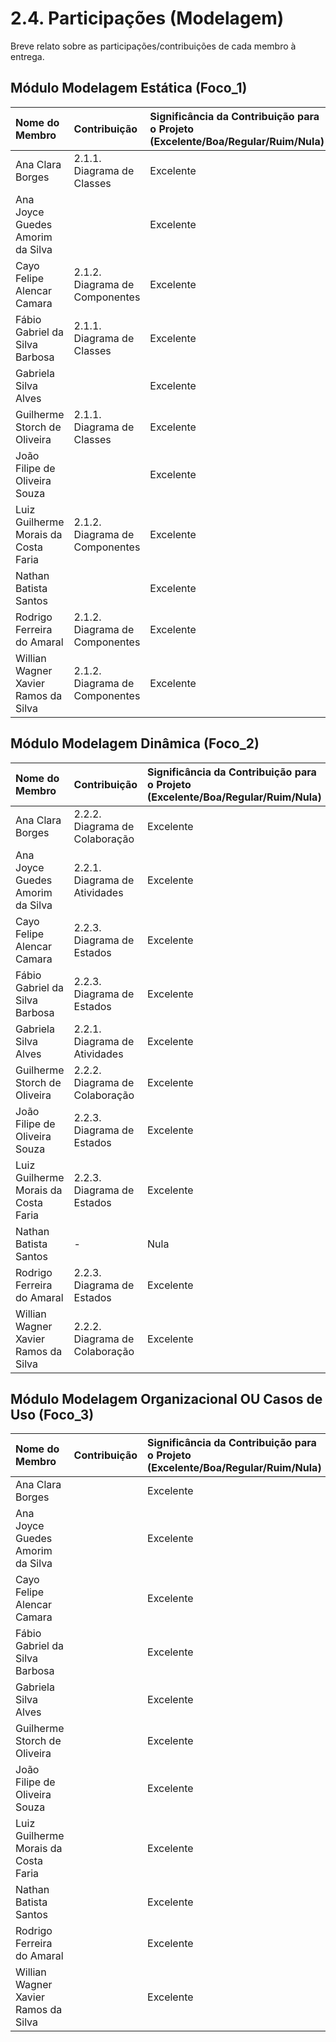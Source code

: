 # 2.4. Participações (Modelagem)

Breve relato sobre as participações/contribuições de cada membro à entrega. 

## Módulo Modelagem Estática (Foco_1)

| Nome do Membro | Contribuição | Significância da Contribuição para o Projeto (Excelente/Boa/Regular/Ruim/Nula) | Comprobatórios Claros (com link) |
| :--- | :--- | :--- | :--- |
| Ana Clara Borges | 2.1.1. Diagrama de Classes| Excelente | [Diagrama de Classes](https://unbarqdsw2025-2-turma01.github.io/2025.2-T01-G7_PodePedirFCTE_Entrega_02/#/./Modelagem/ModelagemEstatica/DiagramaDeClasses?id=quadro-de-participa%c3%a7%c3%b5es)|
| Ana Joyce Guedes Amorim da Silva | | Excelente ||
| Cayo Felipe Alencar Camara | 2.1.2. Diagrama de Componentes | Excelente | [Diagrama de Componentes](https://unbarqdsw2025-2-turma01.github.io/2025.2-T01-G7_PodePedirFCTE_Entrega_02/#/Modelagem/ModelagemEstatica/DiagramaDeComponentes?id=quadro-de-participa%c3%a7%c3%b5es) |
| Fábio Gabriel da Silva Barbosa | 2.1.1. Diagrama de Classes| Excelente | [Diagrama de Classes](https://unbarqdsw2025-2-turma01.github.io/2025.2-T01-G7_PodePedirFCTE_Entrega_02/#/./Modelagem/ModelagemEstatica/DiagramaDeClasses?id=quadro-de-participa%c3%a7%c3%b5es)|
| Gabriela Silva Alves | | Excelente| |
| Guilherme Storch de Oliveira | 2.1.1. Diagrama de Classes| Excelente | [Diagrama de Classes](https://unbarqdsw2025-2-turma01.github.io/2025.2-T01-G7_PodePedirFCTE_Entrega_02/#/./Modelagem/ModelagemEstatica/DiagramaDeClasses?id=quadro-de-participa%c3%a7%c3%b5es)|
| João Filipe de Oliveira Souza |  |Excelente | |
| Luiz Guilherme Morais da Costa Faria | 2.1.2. Diagrama de Componentes | Excelente | [Diagrama de Componentes](https://unbarqdsw2025-2-turma01.github.io/2025.2-T01-G7_PodePedirFCTE_Entrega_02/#/Modelagem/ModelagemEstatica/DiagramaDeComponentes?id=quadro-de-participa%c3%a7%c3%b5es) |
| Nathan Batista Santos | |Excelente | |
| Rodrigo Ferreira do Amaral |2.1.2. Diagrama de Componentes | Excelente | [Diagrama de Componentes](https://unbarqdsw2025-2-turma01.github.io/2025.2-T01-G7_PodePedirFCTE_Entrega_02/#/Modelagem/ModelagemEstatica/DiagramaDeComponentes?id=quadro-de-participa%c3%a7%c3%b5es) |
| Willian Wagner Xavier Ramos da Silva |2.1.2. Diagrama de Componentes | Excelente | [Diagrama de Componentes](https://unbarqdsw2025-2-turma01.github.io/2025.2-T01-G7_PodePedirFCTE_Entrega_02/#/Modelagem/ModelagemEstatica/DiagramaDeComponentes?id=quadro-de-participa%c3%a7%c3%b5es) |


## Módulo Modelagem Dinâmica (Foco_2)

| Nome do Membro | Contribuição | Significância da Contribuição para o Projeto (Excelente/Boa/Regular/Ruim/Nula) | Comprobatórios Claros (com link) |
| :--- | :--- | :--- | :--- |
| Ana Clara Borges | 2.2.2. Diagrama de Colaboração | Excelente | [Diagrama de Colaboração](https://unbarqdsw2025-2-turma01.github.io/2025.2-T01-G7_PodePedirFCTE_Entrega_02/#/Modelagem/ModelagemDinamica/DiagramaDeColaboracao?id=quadro-de-participa%c3%a7%c3%b5es) |
| Ana Joyce Guedes Amorim da Silva | 2.2.1. Diagrama de Atividades | Excelente | [Diagrama de Atividades](https://unbarqdsw2025-2-turma01.github.io/2025.2-T01-G7_PodePedirFCTE_Entrega_02/#/Modelagem/ModelagemDinamica/DiagramaDeAtividades?id=quadro-de-participa%c3%a7%c3%b5es) |
| Cayo Felipe Alencar Camara | 2.2.3. Diagrama de Estados | Excelente | [Diagrama de Estados](https://unbarqdsw2025-2-turma01.github.io/2025.2-T01-G7_PodePedirFCTE_Entrega_02/#/Modelagem/ModelagemDinamica/DiagramaDeEstados?id=quadro-de-participa%c3%a7%c3%b5es) |
| Fábio Gabriel da Silva Barbosa | 2.2.3. Diagrama de Estados | Excelente | [Diagrama de Estados](https://unbarqdsw2025-2-turma01.github.io/2025.2-T01-G7_PodePedirFCTE_Entrega_02/#/Modelagem/ModelagemDinamica/DiagramaDeEstados?id=quadro-de-participa%c3%a7%c3%b5es) |
| Gabriela Silva Alves | 2.2.1. Diagrama de Atividades | Excelente | [Diagrama de Atividades](https://unbarqdsw2025-2-turma01.github.io/2025.2-T01-G7_PodePedirFCTE_Entrega_02/#/Modelagem/ModelagemDinamica/DiagramaDeAtividades?id=quadro-de-participa%c3%a7%c3%b5es) |
| Guilherme Storch de Oliveira | 2.2.2. Diagrama de Colaboração | Excelente| [Diagrama de Colaboração](https://unbarqdsw2025-2-turma01.github.io/2025.2-T01-G7_PodePedirFCTE_Entrega_02/#/Modelagem/ModelagemDinamica/DiagramaDeColaboracao?id=quadro-de-participa%c3%a7%c3%b5es) |
| João Filipe de Oliveira Souza | 2.2.3. Diagrama de Estados |Excelente | [Diagrama de Estados](https://unbarqdsw2025-2-turma01.github.io/2025.2-T01-G7_PodePedirFCTE_Entrega_02/#/Modelagem/ModelagemDinamica/DiagramaDeEstados?id=quadro-de-participa%c3%a7%c3%b5es) |
| Luiz Guilherme Morais da Costa Faria | 2.2.3. Diagrama de Estados |Excelente | [Diagrama de Estados](https://unbarqdsw2025-2-turma01.github.io/2025.2-T01-G7_PodePedirFCTE_Entrega_02/#/Modelagem/ModelagemDinamica/DiagramaDeEstados?id=quadro-de-participa%c3%a7%c3%b5es) |
| Nathan Batista Santos | - | Nula | - |
| Rodrigo Ferreira do Amaral | 2.2.3. Diagrama de Estados |Excelente | [Diagrama de Estados](https://unbarqdsw2025-2-turma01.github.io/2025.2-T01-G7_PodePedirFCTE_Entrega_02/#/Modelagem/ModelagemDinamica/DiagramaDeEstados?id=quadro-de-participa%c3%a7%c3%b5es) |
| Willian Wagner Xavier Ramos da Silva | 2.2.2. Diagrama de Colaboração | Excelente | [Diagrama de Colaboração](https://unbarqdsw2025-2-turma01.github.io/2025.2-T01-G7_PodePedirFCTE_Entrega_02/#/Modelagem/ModelagemDinamica/DiagramaDeColaboracao?id=quadro-de-participa%c3%a7%c3%b5es) |


## Módulo Modelagem Organizacional OU Casos de Uso (Foco_3)

| Nome do Membro | Contribuição | Significância da Contribuição para o Projeto (Excelente/Boa/Regular/Ruim/Nula) | Comprobatórios Claros (com link) |
| :--- | :--- | :--- | :--- |
| Ana Clara Borges | | Excelente | |
| Ana Joyce Guedes Amorim da Silva | | Excelente ||
| Cayo Felipe Alencar Camara |  | Excelente |  |
| Fábio Gabriel da Silva Barbosa | | Excelente | |
| Gabriela Silva Alves | | Excelente| |
| Guilherme Storch de Oliveira |  | Excelente| |
| João Filipe de Oliveira Souza |  |Excelente | |
| Luiz Guilherme Morais da Costa Faria | |Excelente | |
| Nathan Batista Santos | |Excelente | |
| Rodrigo Ferreira do Amaral | |Excelente | |
| Willian Wagner Xavier Ramos da Silva | |Excelente | |
